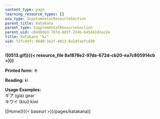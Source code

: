 ```yaml
---
content_type: page
learning_resource_types: []
ocw_type: SupplementalResourceSection
parent_title: Katakana
parent_type: SupplementalResourceSection
parent_uid: c84d8de3-767d-8d3f-234b-b45d41d2ac2e
title: Katakana "ki"
uid: f2fc44fc-9640-1b2f-4013-8a1dfaefcd30
---
```


**![0513.gif]({{< resource_file 8a1878e2-97da-672d-cb20-ea7c805914cb >}})**

**Printed form:** キ

**Reading:** ki

**Usage Examples:**  
ギア (gia) gear  
キウイ (kiui) kiwi

\[[Home]({{< baseurl >}}/pages/katakana)\]